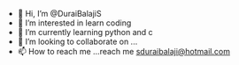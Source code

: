 - 👋 Hi, I’m @DuraiBalajiS
- 👀 I’m interested in learn coding
- 🌱 I’m currently learning python and c
- 💞️ I’m looking to collaborate on ...
- 📫 How to reach me ...reach me sduraibalaji@hotmail.com

<!---
DuraiBalajiS/DuraiBalajiS is a ✨ special ✨ repository because its `README.md` (this file) appears on your GitHub profile.
You can click the Preview link to take a look at your changes.
--->
